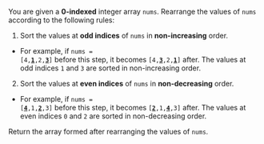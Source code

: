 You are given a **0-indexed** integer array `nums`. Rearrange the values of `nums` according to the following rules:

1. Sort the values at **odd indices** of `nums` in **non-increasing** order.
  - For example, if <code>nums = [4,<b><u>1</u></b>,2,<b><u>3</u></b>]</code> before this step, it becomes <code>[4,<b><u>3</u></b>,2,<b><u>1</u></b>]</code> after. The values at odd indices `1` and `3` are sorted in non-increasing order.
2. Sort the values at **even indices** of `nums` in **non-decreasing** order.
  - For example, if <code>nums = [<b><u>4</u></b>,1,<b><u>2</u></b>,3]</code> before this step, it becomes <code>[<b><u>2</u></b>,1,<b><u>4</u></b>,3]</code> after. The values at even indices `0` and `2` are sorted in non-decreasing order.

Return the array formed after rearranging the values of `nums`.